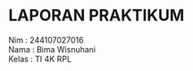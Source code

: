 # LAPORAN PRAKTIKUM 

Nim    : 244107027016 <br>
Nama   : Bima Wisnuhani <br>
Kelas  : TI 4K RPL <br>


 
